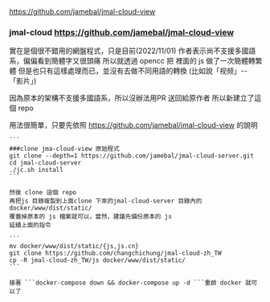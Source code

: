 https://github.com/jamebal/jmal-cloud-view

### jmal-cloud https://github.com/jamebal/jmal-cloud-view

實在是個很不錯用的網盤程式，只是目前(2022/11/01) 作者表示尚不支援多國語系，偏偏看到簡體字又很頭痛
所以就透過 opencc 把 裡面的 js 做了一次簡體轉繁體
但是也只有這樣處理而已，並沒有去做不同用語的轉換 (比如說「视频」-- 「影片」)

因為原本的架構不支援多國語系，所以沒辦法用PR 送回給原作者
所以新建立了這個 repo

用法很簡單，只要先依照 https://github.com/jamebal/jmal-cloud-view 的說明
```````
```
###clone jma-cloud-view 原始程式
git clone --depth=1 https://github.com/jamebal/jmal-cloud-server.git
cd jmal-cloud-server
./jc.sh install
```

然後 clone 這個 repo
再把js 目錄複製到上面clone 下來的jmal-cloud-server 目錄內的 docker/www/dist/static/
覆蓋掉原本的 js 檔案就可以，當然，建議先備份原本的 js
延續上面的指令

```
mv docker/www/dist/static/{js,js.cn}
git clone https://github.com/changchichung/jmal-cloud-zh_TW
cp -R jmal-cloud-zh_TW/js docker/www/dist/static/
```

接著 ```docker-compose down && docker-compose up -d ```重啟 docker 就可以了

